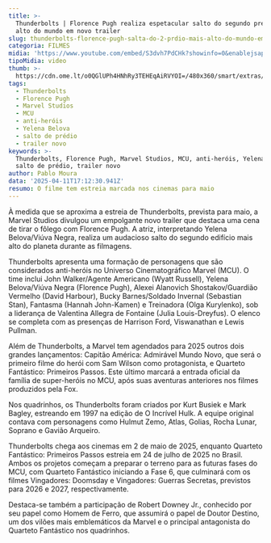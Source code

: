 ```yaml
---
title: >-
  Thunderbolts | Florence Pugh realiza espetacular salto do segundo prédio mais
  alto do mundo em novo trailer
slug: thunderbolts-florence-pugh-salta-do-2-prdio-mais-alto-do-mundo-em-trailer
categoria: FILMES
midia: 'https://www.youtube.com/embed/S3dvh7PdCHk?showinfo=0&enablejsapi=1'
tipoMidia: video
thumb: >-
  https://cdn.ome.lt/o0QGlUPh4HNhRy3TEHEqAiRVYOI=/480x360/smart/extras/conteudos/omelete_THUMB_-_2025-04-11T131042.143.png
tags:
  - Thunderbolts
  - Florence Pugh
  - Marvel Studios
  - MCU
  - anti-heróis
  - Yelena Belova
  - salto de prédio
  - trailer novo
keywords: >-
  Thunderbolts, Florence Pugh, Marvel Studios, MCU, anti-heróis, Yelena Belova,
  salto de prédio, trailer novo
author: Pablo Moura
data: '2025-04-11T17:12:30.941Z'
resumo: O filme tem estreia marcada nos cinemas para maio
---
```


À medida que se aproxima a estreia de Thunderbolts, prevista para maio, a Marvel Studios divulgou um empolgante novo trailer que destaca uma cena de tirar o fôlego com Florence Pugh. A atriz, interpretando Yelena Belova/Viúva Negra, realiza um audacioso salto do segundo edifício mais alto do planeta durante as filmagens.

Thunderbolts apresenta uma formação de personagens que são considerados anti-heróis no Universo Cinematográfico Marvel (MCU). O time inclui John Walker/Agente Americano (Wyatt Russell), Yelena Belova/Viúva Negra (Florence Pugh), Alexei Alanovich Shostakov/Guardião Vermelho (David Harbour), Bucky Barnes/Soldado Invernal (Sebastian Stan), Fantasma (Hannah John-Kamen) e Treinadora (Olga Kurylenko), sob a liderança de Valentina Allegra de Fontaine (Julia Louis-Dreyfus). O elenco se completa com as presenças de Harrison Ford, Viswanathan e Lewis Pullman.

Além de Thunderbolts, a Marvel tem agendados para 2025 outros dois grandes lançamentos: Capitão América: Admirável Mundo Novo, que será o primeiro filme do herói com Sam Wilson como protagonista, e Quarteto Fantástico: Primeiros Passos. Este último marcará a entrada oficial da família de super-heróis no MCU, após suas aventuras anteriores nos filmes produzidos pela Fox.

Nos quadrinhos, os Thunderbolts foram criados por Kurt Busiek e Mark Bagley, estreando em 1997 na edição de O Incrível Hulk. A equipe original contava com personagens como Hulmut Zemo, Atlas, Golias, Rocha Lunar, Soprano e Gavião Arqueiro.

Thunderbolts chega aos cinemas em 2 de maio de 2025, enquanto Quarteto Fantástico: Primeiros Passos estreia em 24 de julho de 2025 no Brasil. Ambos os projetos começam a preparar o terreno para as futuras fases do MCU, com Quarteto Fantástico iniciando a Fase 6, que culminará com os filmes Vingadores: Doomsday e Vingadores: Guerras Secretas, previstos para 2026 e 2027, respectivamente.

Destaca-se também a participação de Robert Downey Jr., conhecido por seu papel como Homem de Ferro, que assumirá o papel de Doutor Destino, um dos vilões mais emblemáticos da Marvel e o principal antagonista do Quarteto Fantástico nos quadrinhos.
